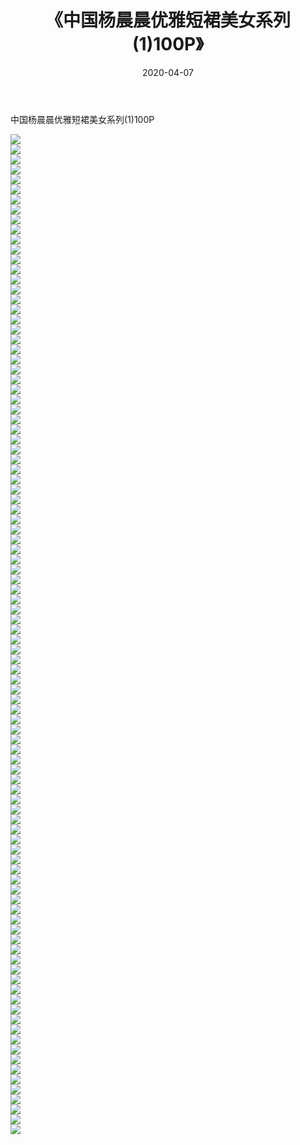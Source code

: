 ﻿---
layout: post
title:  《中国杨晨晨优雅短裙美女系列(1)100P》
date:   2020-04-07
img: http://pic.660000.xyz/1:/性感/2020/中国杨晨晨优雅短裙美女系列(1)100P/000.jpg
categories: [美女, 清纯, 唯美]
---

中国杨晨晨优雅短裙美女系列(1)100P

  ![](http://pic.660000.xyz/1:/性感/2020/中国杨晨晨优雅短裙美女系列(1)100P/001.jpg) <br> ![](http://pic.660000.xyz/1:/性感/2020/中国杨晨晨优雅短裙美女系列(1)100P/002.jpg) <br> ![](http://pic.660000.xyz/1:/性感/2020/中国杨晨晨优雅短裙美女系列(1)100P/003.jpg) <br> ![](http://pic.660000.xyz/1:/性感/2020/中国杨晨晨优雅短裙美女系列(1)100P/004.jpg) <br> ![](http://pic.660000.xyz/1:/性感/2020/中国杨晨晨优雅短裙美女系列(1)100P/005.jpg) <br> ![](http://pic.660000.xyz/1:/性感/2020/中国杨晨晨优雅短裙美女系列(1)100P/006.jpg) <br> ![](http://pic.660000.xyz/1:/性感/2020/中国杨晨晨优雅短裙美女系列(1)100P/007.jpg) <br> ![](http://pic.660000.xyz/1:/性感/2020/中国杨晨晨优雅短裙美女系列(1)100P/008.jpg) <br> ![](http://pic.660000.xyz/1:/性感/2020/中国杨晨晨优雅短裙美女系列(1)100P/009.jpg) <br> ![](http://pic.660000.xyz/1:/性感/2020/中国杨晨晨优雅短裙美女系列(1)100P/010.jpg) <br> ![](http://pic.660000.xyz/1:/性感/2020/中国杨晨晨优雅短裙美女系列(1)100P/011.jpg) <br> ![](http://pic.660000.xyz/1:/性感/2020/中国杨晨晨优雅短裙美女系列(1)100P/012.jpg) <br> ![](http://pic.660000.xyz/1:/性感/2020/中国杨晨晨优雅短裙美女系列(1)100P/013.jpg) <br> ![](http://pic.660000.xyz/1:/性感/2020/中国杨晨晨优雅短裙美女系列(1)100P/014.jpg) <br> ![](http://pic.660000.xyz/1:/性感/2020/中国杨晨晨优雅短裙美女系列(1)100P/015.jpg) <br> ![](http://pic.660000.xyz/1:/性感/2020/中国杨晨晨优雅短裙美女系列(1)100P/016.jpg) <br> ![](http://pic.660000.xyz/1:/性感/2020/中国杨晨晨优雅短裙美女系列(1)100P/017.jpg) <br> ![](http://pic.660000.xyz/1:/性感/2020/中国杨晨晨优雅短裙美女系列(1)100P/018.jpg) <br> ![](http://pic.660000.xyz/1:/性感/2020/中国杨晨晨优雅短裙美女系列(1)100P/019.jpg) <br> ![](http://pic.660000.xyz/1:/性感/2020/中国杨晨晨优雅短裙美女系列(1)100P/020.jpg) <br> ![](http://pic.660000.xyz/1:/性感/2020/中国杨晨晨优雅短裙美女系列(1)100P/021.jpg) <br> ![](http://pic.660000.xyz/1:/性感/2020/中国杨晨晨优雅短裙美女系列(1)100P/022.jpg) <br> ![](http://pic.660000.xyz/1:/性感/2020/中国杨晨晨优雅短裙美女系列(1)100P/023.jpg) <br> ![](http://pic.660000.xyz/1:/性感/2020/中国杨晨晨优雅短裙美女系列(1)100P/024.jpg) <br> ![](http://pic.660000.xyz/1:/性感/2020/中国杨晨晨优雅短裙美女系列(1)100P/025.jpg) <br> ![](http://pic.660000.xyz/1:/性感/2020/中国杨晨晨优雅短裙美女系列(1)100P/026.jpg) <br> ![](http://pic.660000.xyz/1:/性感/2020/中国杨晨晨优雅短裙美女系列(1)100P/027.jpg) <br> ![](http://pic.660000.xyz/1:/性感/2020/中国杨晨晨优雅短裙美女系列(1)100P/028.jpg) <br> ![](http://pic.660000.xyz/1:/性感/2020/中国杨晨晨优雅短裙美女系列(1)100P/029.jpg) <br> ![](http://pic.660000.xyz/1:/性感/2020/中国杨晨晨优雅短裙美女系列(1)100P/030.jpg) <br> ![](http://pic.660000.xyz/1:/性感/2020/中国杨晨晨优雅短裙美女系列(1)100P/031.jpg) <br> ![](http://pic.660000.xyz/1:/性感/2020/中国杨晨晨优雅短裙美女系列(1)100P/032.jpg) <br> ![](http://pic.660000.xyz/1:/性感/2020/中国杨晨晨优雅短裙美女系列(1)100P/033.jpg) <br> ![](http://pic.660000.xyz/1:/性感/2020/中国杨晨晨优雅短裙美女系列(1)100P/034.jpg) <br> ![](http://pic.660000.xyz/1:/性感/2020/中国杨晨晨优雅短裙美女系列(1)100P/035.jpg) <br> ![](http://pic.660000.xyz/1:/性感/2020/中国杨晨晨优雅短裙美女系列(1)100P/036.jpg) <br> ![](http://pic.660000.xyz/1:/性感/2020/中国杨晨晨优雅短裙美女系列(1)100P/037.jpg) <br> ![](http://pic.660000.xyz/1:/性感/2020/中国杨晨晨优雅短裙美女系列(1)100P/038.jpg) <br> ![](http://pic.660000.xyz/1:/性感/2020/中国杨晨晨优雅短裙美女系列(1)100P/039.jpg) <br> ![](http://pic.660000.xyz/1:/性感/2020/中国杨晨晨优雅短裙美女系列(1)100P/040.jpg) <br> ![](http://pic.660000.xyz/1:/性感/2020/中国杨晨晨优雅短裙美女系列(1)100P/041.jpg) <br> ![](http://pic.660000.xyz/1:/性感/2020/中国杨晨晨优雅短裙美女系列(1)100P/042.jpg) <br> ![](http://pic.660000.xyz/1:/性感/2020/中国杨晨晨优雅短裙美女系列(1)100P/043.jpg) <br> ![](http://pic.660000.xyz/1:/性感/2020/中国杨晨晨优雅短裙美女系列(1)100P/044.jpg) <br> ![](http://pic.660000.xyz/1:/性感/2020/中国杨晨晨优雅短裙美女系列(1)100P/045.jpg) <br> ![](http://pic.660000.xyz/1:/性感/2020/中国杨晨晨优雅短裙美女系列(1)100P/046.jpg) <br> ![](http://pic.660000.xyz/1:/性感/2020/中国杨晨晨优雅短裙美女系列(1)100P/047.jpg) <br> ![](http://pic.660000.xyz/1:/性感/2020/中国杨晨晨优雅短裙美女系列(1)100P/048.jpg) <br> ![](http://pic.660000.xyz/1:/性感/2020/中国杨晨晨优雅短裙美女系列(1)100P/049.jpg) <br> ![](http://pic.660000.xyz/1:/性感/2020/中国杨晨晨优雅短裙美女系列(1)100P/050.jpg) <br> ![](http://pic.660000.xyz/1:/性感/2020/中国杨晨晨优雅短裙美女系列(1)100P/051.jpg) <br> ![](http://pic.660000.xyz/1:/性感/2020/中国杨晨晨优雅短裙美女系列(1)100P/052.jpg) <br> ![](http://pic.660000.xyz/1:/性感/2020/中国杨晨晨优雅短裙美女系列(1)100P/053.jpg) <br> ![](http://pic.660000.xyz/1:/性感/2020/中国杨晨晨优雅短裙美女系列(1)100P/054.jpg) <br> ![](http://pic.660000.xyz/1:/性感/2020/中国杨晨晨优雅短裙美女系列(1)100P/055.jpg) <br> ![](http://pic.660000.xyz/1:/性感/2020/中国杨晨晨优雅短裙美女系列(1)100P/056.jpg) <br> ![](http://pic.660000.xyz/1:/性感/2020/中国杨晨晨优雅短裙美女系列(1)100P/057.jpg) <br> ![](http://pic.660000.xyz/1:/性感/2020/中国杨晨晨优雅短裙美女系列(1)100P/058.jpg) <br> ![](http://pic.660000.xyz/1:/性感/2020/中国杨晨晨优雅短裙美女系列(1)100P/059.jpg) <br> ![](http://pic.660000.xyz/1:/性感/2020/中国杨晨晨优雅短裙美女系列(1)100P/060.jpg) <br> ![](http://pic.660000.xyz/1:/性感/2020/中国杨晨晨优雅短裙美女系列(1)100P/061.jpg) <br> ![](http://pic.660000.xyz/1:/性感/2020/中国杨晨晨优雅短裙美女系列(1)100P/062.jpg) <br> ![](http://pic.660000.xyz/1:/性感/2020/中国杨晨晨优雅短裙美女系列(1)100P/063.jpg) <br> ![](http://pic.660000.xyz/1:/性感/2020/中国杨晨晨优雅短裙美女系列(1)100P/064.jpg) <br> ![](http://pic.660000.xyz/1:/性感/2020/中国杨晨晨优雅短裙美女系列(1)100P/065.jpg) <br> ![](http://pic.660000.xyz/1:/性感/2020/中国杨晨晨优雅短裙美女系列(1)100P/066.jpg) <br> ![](http://pic.660000.xyz/1:/性感/2020/中国杨晨晨优雅短裙美女系列(1)100P/067.jpg) <br> ![](http://pic.660000.xyz/1:/性感/2020/中国杨晨晨优雅短裙美女系列(1)100P/068.jpg) <br> ![](http://pic.660000.xyz/1:/性感/2020/中国杨晨晨优雅短裙美女系列(1)100P/069.jpg) <br> ![](http://pic.660000.xyz/1:/性感/2020/中国杨晨晨优雅短裙美女系列(1)100P/070.jpg) <br> ![](http://pic.660000.xyz/1:/性感/2020/中国杨晨晨优雅短裙美女系列(1)100P/071.jpg) <br> ![](http://pic.660000.xyz/1:/性感/2020/中国杨晨晨优雅短裙美女系列(1)100P/072.jpg) <br> ![](http://pic.660000.xyz/1:/性感/2020/中国杨晨晨优雅短裙美女系列(1)100P/073.jpg) <br> ![](http://pic.660000.xyz/1:/性感/2020/中国杨晨晨优雅短裙美女系列(1)100P/074.jpg) <br> ![](http://pic.660000.xyz/1:/性感/2020/中国杨晨晨优雅短裙美女系列(1)100P/075.jpg) <br> ![](http://pic.660000.xyz/1:/性感/2020/中国杨晨晨优雅短裙美女系列(1)100P/076.jpg) <br> ![](http://pic.660000.xyz/1:/性感/2020/中国杨晨晨优雅短裙美女系列(1)100P/077.jpg) <br> ![](http://pic.660000.xyz/1:/性感/2020/中国杨晨晨优雅短裙美女系列(1)100P/078.jpg) <br> ![](http://pic.660000.xyz/1:/性感/2020/中国杨晨晨优雅短裙美女系列(1)100P/079.jpg) <br> ![](http://pic.660000.xyz/1:/性感/2020/中国杨晨晨优雅短裙美女系列(1)100P/080.jpg) <br> ![](http://pic.660000.xyz/1:/性感/2020/中国杨晨晨优雅短裙美女系列(1)100P/081.jpg) <br> ![](http://pic.660000.xyz/1:/性感/2020/中国杨晨晨优雅短裙美女系列(1)100P/082.jpg) <br> ![](http://pic.660000.xyz/1:/性感/2020/中国杨晨晨优雅短裙美女系列(1)100P/083.jpg) <br> ![](http://pic.660000.xyz/1:/性感/2020/中国杨晨晨优雅短裙美女系列(1)100P/084.jpg) <br> ![](http://pic.660000.xyz/1:/性感/2020/中国杨晨晨优雅短裙美女系列(1)100P/085.jpg) <br> ![](http://pic.660000.xyz/1:/性感/2020/中国杨晨晨优雅短裙美女系列(1)100P/086.jpg) <br> ![](http://pic.660000.xyz/1:/性感/2020/中国杨晨晨优雅短裙美女系列(1)100P/087.jpg) <br> ![](http://pic.660000.xyz/1:/性感/2020/中国杨晨晨优雅短裙美女系列(1)100P/088.jpg) <br> ![](http://pic.660000.xyz/1:/性感/2020/中国杨晨晨优雅短裙美女系列(1)100P/089.jpg) <br> ![](http://pic.660000.xyz/1:/性感/2020/中国杨晨晨优雅短裙美女系列(1)100P/090.jpg) <br> ![](http://pic.660000.xyz/1:/性感/2020/中国杨晨晨优雅短裙美女系列(1)100P/091.jpg) <br> ![](http://pic.660000.xyz/1:/性感/2020/中国杨晨晨优雅短裙美女系列(1)100P/092.jpg) <br> ![](http://pic.660000.xyz/1:/性感/2020/中国杨晨晨优雅短裙美女系列(1)100P/093.jpg) <br> ![](http://pic.660000.xyz/1:/性感/2020/中国杨晨晨优雅短裙美女系列(1)100P/094.jpg) <br> ![](http://pic.660000.xyz/1:/性感/2020/中国杨晨晨优雅短裙美女系列(1)100P/095.jpg) <br> ![](http://pic.660000.xyz/1:/性感/2020/中国杨晨晨优雅短裙美女系列(1)100P/096.jpg) <br> ![](http://pic.660000.xyz/1:/性感/2020/中国杨晨晨优雅短裙美女系列(1)100P/097.jpg) <br> ![](http://pic.660000.xyz/1:/性感/2020/中国杨晨晨优雅短裙美女系列(1)100P/098.jpg) <br> ![](http://pic.660000.xyz/1:/性感/2020/中国杨晨晨优雅短裙美女系列(1)100P/099.jpg) <br> ![](http://pic.660000.xyz/1:/性感/2020/中国杨晨晨优雅短裙美女系列(1)100P/100.jpg) <br>